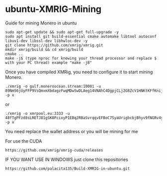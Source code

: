 # ubuntu-XMRIG-Mining

Guide for mining Monero in ubuntu


	sudo apt-get update && sudo apt-get full-upgrade -y
	sudo apt install git build-essential cmake automake libtool autoconf libuv1-dev libssl-dev libhwloc-dev -y
  	git clone https://github.com/xmrig/xmrig.git
  	mkdir xmrig/build && cd xmrig/build
  	cmake .. 
  	make -j$ (type nproc for knowing your thread processor and replace $ with your PC thread) example "make -j8"
 
 Once you have compiled XMRig, you need to configure it to start mining Monero.
 
	./xmrig -o gulf.moneroocean.stream:10001 -u 89NmS6jUyFFP9VsQmxmXbdagzFwqMDwSwDLAeg14VNAhC4DgpjCLj2G8ZcV1HNKtKFfKnijPBSMvweWmnrxf1x9jCH3BJb5 -p x
or

	./xmrig -o xmrpool.eu:3333 -u 48fTgPFzd8sLRETJ81gSK8PcixyP1EBq2RBaSvrqqvEFBoC7SyaUrigbcbjBhyv9fNGRv4yW6yGapdanipHEPFEQ3rXWvSs -p x

You need replace the wallet address or you will be mining for me

For use the CUDA

	https://github.com/xmrig/xmrig-cuda/releases

 IF YOU WANT USE IN WINDOWS
 just clone this repositories

 	https://github.com/palacita135/Build-XMRIG-in-ubuntu.git
